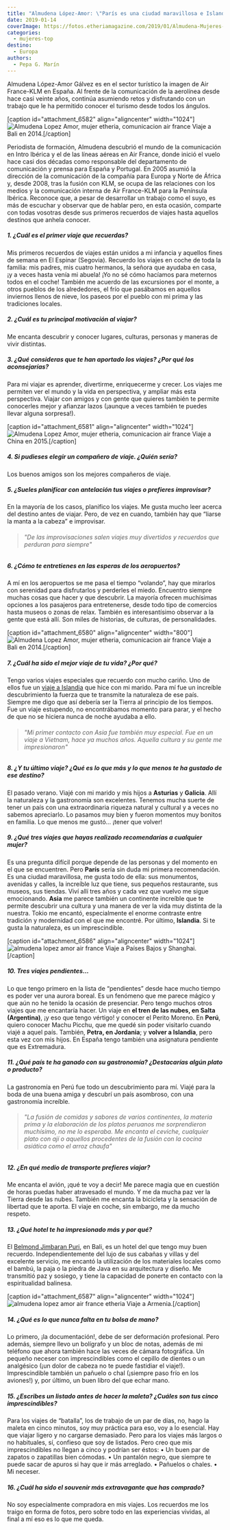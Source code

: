 ```yaml
---
title: "Almudena López-Amor: \"París es una ciudad maravillosa e Islandia, un gran descubrimiento\""
date: 2019-01-14
coverImage: https://fotos.etheriamagazine.com/2019/01/Almudena-Mujeres-Etheria-en-Bali-2014.jpg
categories: 
  - mujeres-top
destino: 
  - Europa
authors: 
  - Pepa G. Marín
---
```


Almudena López-Amor Gálvez es en el sector turístico la imagen de Air France-KLM en España. Al frente de la comunicación de la aerolínea desde hace casi veinte años, continúa asumiendo retos y disfrutando con un trabajo que le ha permitido conocer el turismo desde todos los ángulos.

\[caption id="attachment\_6582" align="aligncenter" width="1024"\]![Almudena Lopez Amor, mujer etheria, comunicacion air france](https://fotos.etheriamagazine.com/2019/01/Almudena-Mujeres-Etheria-en-Bali-2014.jpg "Viaje a Bali en 2014.") Viaje a Bali en 2014.\[/caption\]

Periodista de formación, Almudena descubrió el mundo de la comunicación en Intro Ibérica y el de las líneas aéreas en Air France, donde inició el vuelo hace casi dos décadas como responsable del departamento de comunicación y prensa para España y Portugal. En 2005 asumió la dirección de la comunicación de la compañía para Europa y Norte de África y, desde 2008, tras la fusión con KLM, se ocupa de las relaciones con los medios y la comunicación interna de Air France-KLM para la Península Ibérica. Reconoce que, a pesar de desarrollar un trabajo como el suyo, es más de escuchar y observar que de hablar pero, en esta ocasión, comparte con todas vosotras desde sus primeros recuerdos de viajes hasta aquellos destinos que anhela conocer.

##### 1\. ¿Cuál es el primer viaje que recuerdas?

Mis primeros recuerdos de viajes están unidos a mi infancia y aquellos fines de semana en El Espinar (Segovia). Recuerdo los viajes en coche de toda la familia: mis padres, mis cuatro hermanos, la señora que ayudaba en casa, ¡y a veces hasta venía mi abuela! ¡Yo no sé cómo hacíamos para meternos todos en el coche! También me acuerdo de las excursiones por el monte, a otros pueblos de los alrededores, el frío que pasábamos en aquellos inviernos llenos de nieve, los paseos por el pueblo con mi prima y las tradiciones locales.

##### 2\. ¿Cuál es tu principal motivación al viajar?

Me encanta descubrir y conocer lugares, culturas, personas y maneras de vivir distintas.

##### 3\. ¿Qué consideras que te han aportado los viajes? ¿Por qué los aconsejarías?

Para mi viajar es aprender, divertirme, enriquecerme y crecer. Los viajes me permiten ver el mundo y la vida en perspectiva, y ampliar más esta perspectiva. Viajar con amigos y con gente que quieres también te permite conocerles mejor y afianzar lazos (¡aunque a veces también te puedes llevar alguna sorpresa!).

\[caption id="attachment\_6581" align="aligncenter" width="1024"\]![Almudena Lopez Amor, mujer etheria, comunicacion air france](https://fotos.etheriamagazine.com/2019/01/Almudena-Mujeres-Etheria-China-2015.jpg "Viaje a China en 2015.") Viaje a China en 2015.\[/caption\]

##### 4\. Si pudieses elegir un compañero de viaje. ¿Quién sería?

Los buenos amigos son los mejores compañeros de viaje.

##### 5\. ¿Sueles planificar con antelación tus viajes o prefieres improvisar?

En la mayoría de los casos, planifico los viajes. Me gusta mucho leer acerca del destino antes de viajar. Pero, de vez en cuando, también hay que “liarse la manta a la cabeza” e improvisar.

> ###### "De las improvisaciones salen viajes muy divertidos y recuerdos que perduran para siempre"

##### 6\. ¿Cómo te entretienes en las esperas de los aeropuertos?

A mí en los aeropuertos se me pasa el tiempo “volando”, hay que mirarlos con serenidad para disfrutarlos y perderles el miedo. Encuentro siempre muchas cosas que hacer y que descubrir. La mayoría ofrecen muchísimas opciones a los pasajeros para entretenerse, desde todo tipo de comercios hasta museos o zonas de relax. También es interesantísimo observar a la gente que está allí. Son miles de historias, de culturas, de personalidades.

\[caption id="attachment\_6580" align="aligncenter" width="800"\]![Almudena Lopez Amor, mujer etheria, comunicacion air france](https://fotos.etheriamagazine.com/2019/01/Almudena-Mujeres-Etheria-Bali-2014.jpg "Viaje a Bali en 2014.") Viaje a Bali en 2014.\[/caption\]

##### 7\. ¿Cuál ha sido el mejor viaje de tu vida? ¿Por qué?

Tengo varios viajes especiales que recuerdo con mucho cariño. Uno de ellos fue un [viaje a Islandia](https://etheriamagazine.com/2018/09/26/islandia-la-isla-del-desafio-de-reykjavik-a-vik/) que hice con mi marido. Para mí fue un increíble descubrimiento la fuerza que te transmite la naturaleza de ese país. Siempre me digo que así debería ser la Tierra al principio de los tiempos. Fue un viaje estupendo, no encontrábamos momento para parar, y el hecho de que no se hiciera nunca de noche ayudaba a ello.

> ###### "Mi primer contacto con Asia fue también muy especial. Fue en un viaje a Vietnam, hace ya muchos años. Aquella cultura y su gente me impresionaron"

##### 8\. ¿Y tu último viaje? ¿Qué es lo que más y lo que menos te ha gustado de ese destino?

El pasado verano. Viajé con mi marido y mis hijos a **Asturias** y **Galicia**. Allí la naturaleza y la gastronomía son excelentes. Tenemos mucha suerte de tener un país con una extraordinaria riqueza natural y cultural y a veces no sabemos apreciarlo. Lo pasamos muy bien y fueron momentos muy bonitos en familia. Lo que menos me gustó… ¡tener que volver!

##### 9\. ¿Qué tres viajes que hayas realizado recomendarías a cualquier mujer?

Es una pregunta difícil porque depende de las personas y del momento en el que se encuentren. Pero **París** sería sin duda mi primera recomendación. Es una ciudad maravillosa, me gusta todo de ella: sus monumentos, avenidas y calles, la increíble luz que tiene, sus pequeños restaurante, sus museos, sus tiendas. Viví allí tres años y cada vez que vuelvo me sigue emocionando. **Asia** me parece también un continente increíble que te permite descubrir una cultura y una manera de ver la vida muy distinta de la nuestra. Tokio me encantó, especialmente el enorme contraste entre tradición y modernidad con el que me encontré. Por último, **Islandia**. Si te gusta la naturaleza, es un imprescindible.

\[caption id="attachment\_6586" align="aligncenter" width="1024"\]![almudena lopez amor air france](https://fotos.etheriamagazine.com/2019/01/Almudena-Mujeres-Etheria-Paises-Bajos-shanghai.jpg "Viaje a Países Bajos y Shanghai.") Viaje a Países Bajos y Shanghai.\[/caption\]

##### 10\. Tres viajes pendientes…

Lo que tengo primero en la lista de “pendientes” desde hace mucho tiempo es poder ver una aurora boreal. Es un fenómeno que me parece mágico y que aún no he tenido la ocasión de presenciar. Pero tengo muchos otros viajes que me encantaría hacer. Un viaje en **el tren de las nubes, en Salta (Argentina)**, ¡y eso que tengo vértigo! y conocer el Perito Moreno. En **Perú**, quiero conocer Machu Picchu, que me quedé sin poder visitarlo cuando viajé a aquel país. También, **Petra, en Jordania**; y **volver a Islandia**, pero esta vez con mis hijos. En España tengo también una asignatura pendiente que es Extremadura.

##### 11\. ¿Qué país te ha ganado con su gastronomía? ¿Destacarías algún plato o producto?

La gastronomía en Perú fue todo un descubrimiento para mí. Viajé para la boda de una buena amiga y descubrí un país asombroso, con una gastronomía increíble.

> ###### "La fusión de comidas y sabores de varios continentes, la materia prima y la elaboración de los platos peruanos me sorprendieron muchísimo, no me lo esperaba. Me encanta el ceviche, cualquier plato con ají o aquellos procedentes de la fusión con la cocina asiática como el arroz chaufa"

##### 12\. ¿En qué medio de transporte prefieres viajar?

Me encanta el avión, ¡qué te voy a decir! Me parece magia que en cuestión de horas puedas haber atravesado el mundo. Y me da mucha paz ver la Tierra desde las nubes. También me encanta la bicicleta y la sensación de libertad que te aporta. El viaje en coche, sin embargo, me da mucho respeto.

##### 13\. ¿Qué hotel te ha impresionado más y por qué?

El [Belmond Jimbaran Puri](https://www.belmond.com/es/hotels/asia/bali/belmond-jimbaran-puri/), en Bali, es un hotel del que tengo muy buen recuerdo. Independientemente del lujo de sus cabañas y villas y del excelente servicio, me encantó la utilización de los materiales locales como el bambú, la paja o la piedra de Java en su arquitectura y diseño. Me transmitió paz y sosiego, y tiene la capacidad de ponerte en contacto con la espiritualidad balinesa.

\[caption id="attachment\_6587" align="aligncenter" width="1024"\]![almudena lopez amor air france etheria](https://fotos.etheriamagazine.com/2019/01/Almudena-Mujeres-Etheria-Armenia-1.jpg "Viaje a Armenia.") Viaje a Armenia.\[/caption\]

##### 14\. ¿Qué es lo que nunca falta en tu bolsa de mano?

Lo primero, ¡la documentación!, debe de ser deformación profesional. Pero además, siempre llevo un bolígrafo y un bloc de notas, además de mi teléfono que ahora también hace las veces de cámara fotográfica. Un pequeño neceser con imprescindibles como el cepillo de dientes o un analgésico (¡un dolor de cabeza no te puede fastidiar el viaje!). Imprescindible también un pañuelo o chal (¡siempre paso frío en los aviones!) y, por último, un buen libro del que echar mano.

##### 15\. ¿Escribes un listado antes de hacer la maleta? ¿Cuáles son tus cinco imprescindibles?

Para los viajes de “batalla”, los de trabajo de un par de días, no, hago la maleta en cinco minutos, soy muy práctica para eso, voy a lo esencial. Hay que viajar ligero y no cargarse demasiado. Pero para los viajes más largos o no habituales, sí, confieso que soy de listados. Pero creo que mis imprescindibles no llegan a cinco y podrían ser éstos: • Un buen par de zapatos o zapatillas bien cómodas. • Un pantalón negro, que siempre te puede sacar de apuros si hay que ir más arreglado. • Pañuelos o chales. • Mi neceser.

##### 16\. ¿Cuál ha sido el souvenir más extravagante que has comprado?

No soy especialmente compradora en mis viajes. Los recuerdos me los traigo en forma de fotos, pero sobre todo en las experiencias vividas, al final a mí eso es lo que me queda.
